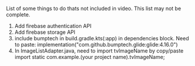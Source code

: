 List of some things to do thats not included in video. This list may not be complete.
1. Add firebase authentication API
2. Add firebase storage API
3. include bumptech in build.gradle.kts(:app) in dependencies block. Need to paste: implementation("com.github.bumptech.glide:glide:4.16.0")
4. In ImageListAdapter.java, need to import tvImageName by copy/paste import static com.example.(your project name).tvImageName;
